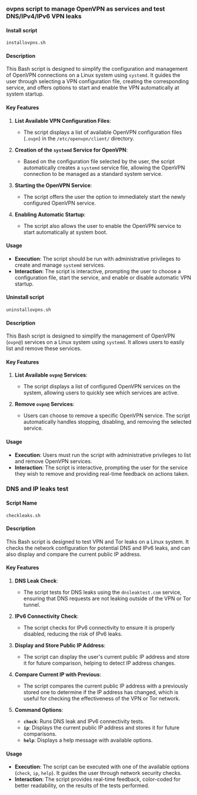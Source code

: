 ### ovpns script to manage OpenVPN as services and test DNS/IPv4/IPv6 VPN leaks

#### Install script
`installovpns.sh`

#### Description
This Bash script is designed to simplify the configuration and management of OpenVPN connections on a Linux system using `systemd`. It guides the user through selecting a VPN configuration file, creating the corresponding service, and offers options to start and enable the VPN automatically at system startup.

#### Key Features

1. **List Available VPN Configuration Files**:
   - The script displays a list of available OpenVPN configuration files (`.ovpn`) in the `/etc/openvpn/client/` directory.

2. **Creation of the `systemd` Service for OpenVPN**:
   - Based on the configuration file selected by the user, the script automatically creates a `systemd` service file, allowing the OpenVPN connection to be managed as a standard system service.

3. **Starting the OpenVPN Service**:
   - The script offers the user the option to immediately start the newly configured OpenVPN service.

4. **Enabling Automatic Startup**:
   - The script also allows the user to enable the OpenVPN service to start automatically at system boot.

#### Usage
- **Execution**: The script should be run with administrative privileges to create and manage `systemd` services.
- **Interaction**: The script is interactive, prompting the user to choose a configuration file, start the service, and enable or disable automatic VPN startup.

#### Uninstall script
`uninstallovpns.sh`

#### Description
This Bash script is designed to simplify the management of OpenVPN (`ovpn@`) services on a Linux system using `systemd`. It allows users to easily list and remove these services.

#### Key Features

1. **List Available `ovpn@` Services**:
   - The script displays a list of configured OpenVPN services on the system, allowing users to quickly see which services are active.

2. **Remove `ovpn@` Services**:
   - Users can choose to remove a specific OpenVPN service. The script automatically handles stopping, disabling, and removing the selected service.

#### Usage
- **Execution**: Users must run the script with administrative privileges to list and remove OpenVPN services.
- **Interaction**: The script is interactive, prompting the user for the service they wish to remove and providing real-time feedback on actions taken.

### DNS and IP leaks test

#### Script Name
`checkleaks.sh`

#### Description
This Bash script is designed to test VPN and Tor leaks on a Linux system. It checks the network configuration for potential DNS and IPv6 leaks, and can also display and compare the current public IP address.

#### Key Features

1. **DNS Leak Check**:
   - The script tests for DNS leaks using the `dnsleaktest.com` service, ensuring that DNS requests are not leaking outside of the VPN or Tor tunnel.

2. **IPv6 Connectivity Check**:
   - The script checks for IPv6 connectivity to ensure it is properly disabled, reducing the risk of IPv6 leaks.

3. **Display and Store Public IP Address**:
   - The script can display the user's current public IP address and store it for future comparison, helping to detect IP address changes.

4. **Compare Current IP with Previous**:
   - The script compares the current public IP address with a previously stored one to determine if the IP address has changed, which is useful for checking the effectiveness of the VPN or Tor network.

5. **Command Options**:
   - **`check`**: Runs DNS leak and IPv6 connectivity tests.
   - **`ip`**: Displays the current public IP address and stores it for future comparisons.
   - **`help`**: Displays a help message with available options.

#### Usage
- **Execution**: The script can be executed with one of the available options (`check`, `ip`, `help`). It guides the user through network security checks.
- **Interaction**: The script provides real-time feedback, color-coded for better readability, on the results of the tests performed.


